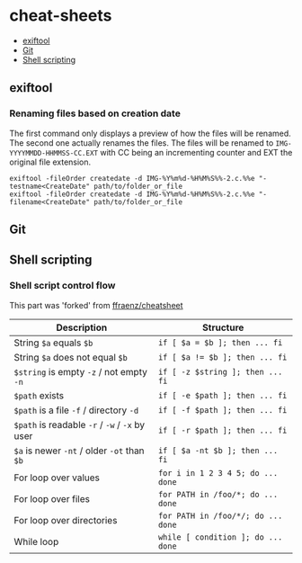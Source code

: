 # cheat-sheets

- [exiftool](#exiftool)
- [Git](#Git)
- [Shell scripting](#Shell-scripting)

## exiftool

### Renaming files based on creation date

The first command only displays a preview of how the files will be renamed. The second one actually renames the files.
The files will be renamed to `IMG-YYYYMMDD-HHMMSS-CC.EXT` with CC being an incrementing counter and EXT the original file extension.

```
exiftool -fileOrder createdate -d IMG-%Y%m%d-%H%M%S%%-2.c.%%e "-testname<CreateDate" path/to/folder_or_file
exiftool -fileOrder createdate -d IMG-%Y%m%d-%H%M%S%%-2.c.%%e "-filename<CreateDate" path/to/folder_or_file
```

## Git

## Shell scripting

### Shell script control flow 

This part was 'forked' from [ffraenz/cheatsheet](https://github.com/ffraenz/cheatsheet)

| Description                                    | Structure                          |
| ---------------------------------------------- | ---------------------------------- |
| String `$a` equals `$b`                        | `if [ $a = $b ]; then ... fi`      |
| String `$a` does not equal `$b`                | `if [ $a != $b ]; then ... fi`     |
| `$string` is empty `-z` / not empty `-n`       | `if [ -z $string ]; then ... fi`   |
| `$path` exists                                 | `if [ -e $path ]; then ... fi`     |
| `$path` is a file `-f` / directory `-d`        | `if [ -f $path ]; then ... fi`     |
| `$path` is readable `-r` / `-w` / `-x` by user | `if [ -r $path ]; then ... fi`     |
| `$a` is newer `-nt` / older `-ot` than `$b`    | `if [ $a -nt $b ]; then ... fi`    |
| For loop over values                           | `for i in 1 2 3 4 5; do ... done`  |
| For loop over files                            | `for PATH in /foo/*; do ... done`  |
| For loop over directories                      | `for PATH in /foo/*/; do ... done` |
| While loop                                     | `while [ condition ]; do ... done` |



